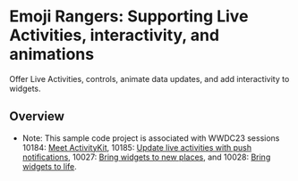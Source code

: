 # Emoji Rangers: Supporting Live Activities, interactivity, and animations

Offer Live Activities, controls, animate data updates, and add interactivity to widgets.

## Overview

- Note: This sample code project is associated with WWDC23 sessions 10184: [Meet ActivityKit](https://developer.apple.com/wwdc23/10184/), 10185: [Update live activities with push notifications](https://developer.apple.com/wwdc23/10185/), 10027: [Bring widgets to new places](https://developer.apple.com/wwdc23/10027/), and  10028: [Bring widgets to  life](https://developer.apple.com/wwdc23/10028/).
